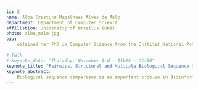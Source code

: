 ```yaml
---
id: 2
name: Alba Cristina Magalhaes Alves de Melo
department: Department of Computer Science
affiliation: University of Brasilia (UnB)
photo: alba_melo.jpg
bio:
    obtained her PhD in Computer Science from the Institut National Polytechnique de Grenoble (INPG), France, in 1996. Since 1997, she works at the Department of Computer Science at the University of Brasilia, Brazil, where she is Full Professor. Prof. Melo is IEEE Senior Member, Latin America Coordinator of the IEEE Technical Community of Parallel Processing (TCPP), Member of the BRICS (Brazil, Russia, India, China and South Africa) Working Group on High Performance Computing, Brazilian CNPq Researcher level 1C and Member of the Council of the Brazilian Computer Society. Prof. Melo is Associate Editor of many prestigious journals such as IEEE Transactions on Computers, Journal of Parallel and Distributed Computing and Future Generation Computer Systems. She has also served as Program Committee Member in many prestigious conferences such as IPDPS, Supercomputing, ICPP, ICS, Euro-Par, CCGrid, Cluster, ISC, SBAC-PAD and HiPC. Her research interests are high performance computing, bioinformatics and cloud computing.

# Talk
# keynote_date: "Thursday, November 3rd — 11h00 – 12h00"
keynote_title: "Pairwise, Structural and Multiple Biological Sequence Comparison in HPC Platforms: the Quest for the Optimal Solution"
keynote_abstract:
    Biological sequence comparison is an important problem in Bioinformatics and its goal is to define how similar the sequences are, producing a score, and highlighting their similarities, producing an alignment. There are many ways to compare biological sequences and all of them require high performance computing solutions, when the optimal solution is needed. In this talk, we will deal with three types of sequence comparison. First, we discuss pairwise sequence comparison, which is often solved with dynamic programming using variants of the Smith-Waterman algorithm, producing the optimal solution with time complexity O(n^2), where n is the length of the sequences. We present our MASA tools, which can be used in CPU or GPU to pairwise compare long DNA sequences. The last version of MASA for GPUs (MASA-CUDAlign-MultiBP) attained the best performance in the literature in 2021. Then, we examine the structural RNA alignment problem, that is also solved with dynamic programming, using the Sankoff algorithm, with time complexity O(n^6). We present our CUDA-Sankoff tool and show that it has very good speedups. Next, we discuss the multiple sequence alignment (MSA) problem, which is proven NP-Complete. We present our PA-Star CPU-based tool, which executes a variant of the A-Star algorithm to compute the optimal MSA. We show that PA-Star is able to compare multiple sequences in reduced time, when compared to the literature. At the end of the talk, we will do a covid-19 case study, showing how our three tools are used to compare SARS-CoV-2 sequences.
---
```

